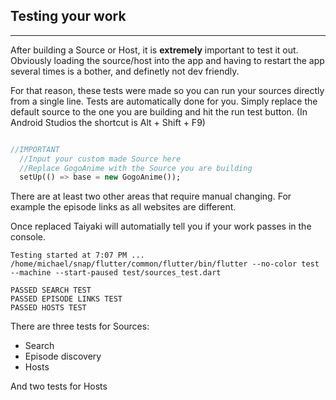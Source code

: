 ## Testing your work

---

After building a Source or Host, it is **extremely** important to test it out. Obviously loading the source/host into the app and having to restart the app several times is a bother, and definetly not dev friendly.

For that reason, these tests were made so you can run your sources directly from a single line. Tests are automatically done for you. Simply replace the default source to the one you are building and hit the run test button. (In Android Studios the shortcut is Alt + Shift + F9)

```dart

//IMPORTANT
  //Input your custom made Source here
  //Replace GogoAnime with the Source you are building
  setUp(() => base = new GogoAnime());

```

There are at least two other areas that require manual changing. For example the episode links as all websites are different.

Once replaced Taiyaki will automatially tell you if your work passes in the console.

```console
Testing started at 7:07 PM ...
/home/michael/snap/flutter/common/flutter/bin/flutter --no-color test --machine --start-paused test/sources_test.dart

PASSED SEARCH TEST
PASSED EPISODE LINKS TEST
PASSED HOSTS TEST

```

There are three tests for Sources:

* Search
* Episode discovery
* Hosts

And two tests for Hosts
